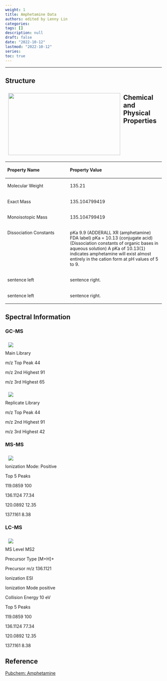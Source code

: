 ```yaml
---
weight: 1
title: Amphetamine Data
authors: edited by Lenny Lin
categories: 
tags: []
description: null
draft: false
date: "2022-10-12"
lastmod: "2022-10-12"
series: 
toc: true
---
```


<!--more-->
---

## Structure
<div class = "row">
<img width ="360" height= "200" src = "/docs/images/Amphetamine_500.png" style ="float: left" HSPACE="10" VSPACE="10"/>  
</div>

## Chemical and Physical Properties

<table style="width:100%; font-size: 100%">
<caption style="text-align:left", align = "top"><b></b></caption>
<colgroup><col style="width: 40%" /><col style="width: 60%" />
</colgroup>
<thead>
  <tr VALIGN=TOP style="text-align:left"  class="header">
    <th><p>Property Name</p></th>
    <th><p>Property Value</p></th>
  </tr>
</thead>
<tbody VALIGN=TOP>
  <tr class="odd">
    <td><p>Molecular Weight
    </p></td>
    <td><p>135.21
    </p></td>
  </tr>
  <tr class="even">
    <td><p>Exact Mass
    </p></td>
    <td><p>135.104799419
    </p></td>
  </tr>
  <tr class="odd">
    <td><p>Monoisotopic Mass
    </p></td>
    <td><p>135.104799419
    </p></td>
  </tr>
  <tr class="even">
    <td><p>Dissociation Constants
    </p></td>
    <td><p> pKa 9.9 (ADDERALL XR (amphetamine) FDA label)
    pKa = 10.13 (conjugate acid) (Dissociation constants of organic bases in aqueous solution) 
    A pKa of 10.13(1) indicates amphetamine will exist almost entirely in the cation form at pH values of 5 to 9.
    </p></td>
  </tr>
  <tr class="odd">
    <td><p>sentence left
    </p></td>
    <td><p>sentence right.
    </p></td>
  </tr>
  <tr class="even">
    <td><p>sentence left
    </p></td>
    <td><p> sentence right.
    </p></td>
  </tr>
</tbody>
</table>

## Spectral Information

### GC-MS

<div class = "row">
  <div class= "column_right" style="width:360px;">
  <img src = "/docs/images/21785_1.png" HSPACE="10" VSPACE="10"/>  
</div>
       Main Library  
       
m/z Top Peak	44  

m/z 2nd Highest	91  

m/z 3rd Highest	65   
</div>  

 
<div class = "row">
  <div class= "column_right" style="width:360px;">
  <img src = "/docs/images/251428_1.png" HSPACE="10" VSPACE="10"/>  
</div>
Replicate Library  

m/z Top Peak	44  

m/z 2nd Highest	91  

m/z 3rd Highest	42  
</div>  




### MS-MS

<div class = "row">
  <div class= "column_right" style="width:360px;">
  <img src = "/docs/images/ms.svg" HSPACE="10" VSPACE="10"/>  
</div>
Ionization Mode:	Positive  

Top 5 Peaks  

119.0859 100  

136.1124 77.34  

120.0892 12.35  

137.1161 8.38  
</div>  


### LC-MS

<div class = "row">
  <div class= "column_right" style="width:360px;">
  <img src = "/docs/images/ms.svg" HSPACE="10" VSPACE="10"/>  
</div>
MS Level	MS2  

Precursor Type	[M+H]+  

Precursor m/z	136.1121    

Ionization	ESI

Ionization Mode	positive

Collision Energy	10 eV

Top 5 Peaks	

119.0859 100

136.1124 77.34

120.0892 12.35

137.1161 8.38
</div>  



## Reference
<a href = "https://pubchem.ncbi.nlm.nih.gov/compound/Amphetamine" target="_blank" rel="noopener noreferrer">Pubchem: Amphetamine</a>